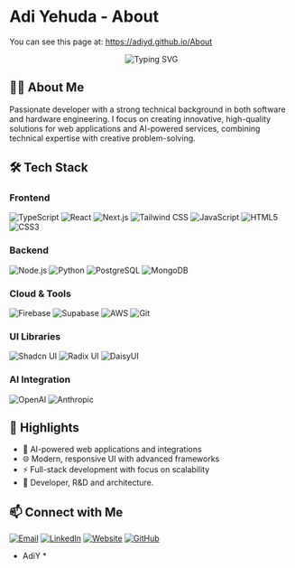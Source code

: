 # Adi Yehuda - About

You can see this page at:
https://adiyd.github.io/About

<div align="center">
  <img src="https://readme-typing-svg.herokuapp.com?font=Fira+Code&weight=700&size=30&pause=1000&color=36BCF7&center=true&vCenter=true&random=false&width=600&height=100&lines=Hi%2C+I'm+Adi+Yehuda+%F0%9F%91%8B;Full+Stack+Developer;AI+Integration+Specialist" alt="Typing SVG" />
</div>

## 👨‍💻 About Me

Passionate developer with a strong technical background in both software and hardware engineering. I focus on creating innovative, high-quality solutions for web applications and AI-powered services, combining technical expertise with creative problem-solving.

## 🛠️ Tech Stack

### Frontend
![TypeScript](https://img.shields.io/badge/TypeScript-3178C6?style=for-the-badge&logo=typescript&logoColor=white&style=flat-square)
![React](https://img.shields.io/badge/React-20232A?style=for-the-badge&logo=react&logoColor=61DAFB&style=flat-square)
![Next.js](https://img.shields.io/badge/Next.js-000000?style=for-the-badge&logo=next.js&logoColor=white&style=flat-square)
![Tailwind CSS](https://img.shields.io/badge/Tailwind_CSS-38B2AC?style=for-the-badge&logo=tailwind-css&logoColor=white&style=flat-square)
![JavaScript](https://img.shields.io/badge/JavaScript-F7DF1E?style=for-the-badge&logo=javascript&logoColor=black&style=flat-square)
![HTML5](https://img.shields.io/badge/HTML5-E34F26?style=for-the-badge&logo=html5&logoColor=white&style=flat-square)
![CSS3](https://img.shields.io/badge/CSS3-1572B6?style=for-the-badge&logo=css3&logoColor=white&style=flat-square)

### Backend
![Node.js](https://img.shields.io/badge/Node.js-339933?style=for-the-badge&logo=node.js&logoColor=white&style=flat-square)
![Python](https://img.shields.io/badge/Python-3776AB?style=for-the-badge&logo=python&logoColor=white&style=flat-square)
![PostgreSQL](https://img.shields.io/badge/PostgreSQL-316192?style=for-the-badge&logo=postgresql&logoColor=white&style=flat-square)
![MongoDB](https://img.shields.io/badge/MongoDB-47A248?style=for-the-badge&logo=mongodb&logoColor=white&style=flat-square)

### Cloud & Tools
![Firebase](https://img.shields.io/badge/Firebase-FFCA28?style=for-the-badge&logo=firebase&logoColor=black&style=flat-square)
![Supabase](https://img.shields.io/badge/Supabase-3ECF8E?style=for-the-badge&logo=supabase&logoColor=white&style=flat-square)
![AWS](https://img.shields.io/badge/AWS-232F3E?style=for-the-badge&logo=amazon-aws&logoColor=white&style=flat-square)
![Git](https://img.shields.io/badge/Git-F05032?style=for-the-badge&logo=git&logoColor=white&style=flat-square)

### UI Libraries
![Shadcn UI](https://img.shields.io/badge/Shadcn_UI-000000?style=for-the-badge&logo=shadcnui&logoColor=white&style=flat-square)
![Radix UI](https://img.shields.io/badge/Radix_UI-161618?style=for-the-badge&logo=radixui&logoColor=white&style=flat-square)
![DaisyUI](https://img.shields.io/badge/DaisyUI-5A0EF8?style=for-the-badge&logo=daisyui&logoColor=white&style=flat-square)

### AI Integration
![OpenAI](https://img.shields.io/badge/OpenAI-412991?style=for-the-badge&logo=openai&logoColor=white&style=flat-square)
![Anthropic](https://img.shields.io/badge/Anthropic-0000FF?style=for-the-badge&logo=anthropic&logoColor=white&style=flat-square)

## 🌟 Highlights

- 🧠 AI-powered web applications and integrations
- 🌐 Modern, responsive UI with advanced frameworks
- ⚡ Full-stack development with focus on scalability
- 🔧 Developer, R&D and architecture.

## 📫 Connect with Me

[![Email](https://img.shields.io/badge/Email-Admin@webly.digital-EA4335?style=for-the-badge&logo=gmail&logoColor=white)](mailto:Admin@webly.digital)
[![LinkedIn](https://img.shields.io/badge/LinkedIn-Adi_Yehuda-0A66C2?style=for-the-badge&logo=linkedin&logoColor=white)](https://www.linkedin.com/in/adiyd)
[![Website](https://img.shields.io/badge/Website-webly.digital-4285F4?style=for-the-badge&logo=googlechrome&logoColor=white)](https://webly.digital/)
[![GitHub](https://img.shields.io/badge/GitHub-AdiYd-181717?style=for-the-badge&logo=github&logoColor=white)](https://github.com/AdiYd)

* AdiY *
